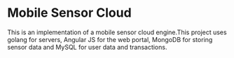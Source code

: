 # Mobile Sensor Cloud

This is an implementation of a mobile sensor cloud engine.This project uses golang for servers, Angular JS for the web portal, MongoDB for storing sensor data and MySQL for user data and transactions.



